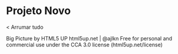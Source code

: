 # Projeto Novo

< Arrumar tudo

Big Picture by HTML5 UP
html5up.net | @ajlkn
Free for personal and commercial use under the CCA 3.0 license (html5up.net/license)
